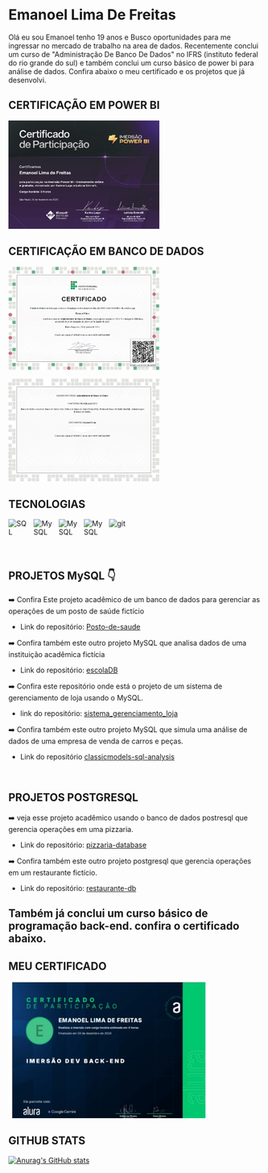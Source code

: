 # Emanoel Lima De Freitas

Olá eu sou Emanoel tenho 19 anos e Busco oportunidades para me ingressar no mercado de trabalho na area de dados. Recentemente conclui um curso de  "Administração De Banco De Dados" no IFRS (instituto federal do rio grande do sul) e também conclui um curso básico de power bi para análise de dados. Confira abaixo o meu certificado e os projetos que já desenvolvi.

## CERTIFICAÇÃO EM POWER BI
<img
width="300px"
src="https://github.com/Emanoellima-dev/Emanoellima-dev/blob/main/certificado/certificado_powerBI%20(1).jpg"
/>

## CERTIFICAÇÃO EM BANCO DE DADOS
<img
 width="300px"
src="https://github.com/Emanoellima-dev/Emanoellima-dev/blob/main/certificado/IMG-20250203-WA0000.jpg"
 />

<img 
 width="300px"
src="https://github.com/Emanoellima-dev/Emanoellima-dev/blob/main/certificado/IMG-20250203-WA0001.jpg"
 />

## TECNOLOGIAS
<img
 align="left"
 alt="SQL"
 title="SQL"
 width="40px"
 style="padding-right: 10px;"
src="https://cdn.jsdelivr.net/gh/devicons/devicon@latest/icons/azuresqldatabase/azuresqldatabase-original.svg"
 />

<img
 align="left"
 alt="MySQL"
 title="MySQL"
 width="40px"
 style="padding-right: 10px;"
src="https://cdn.jsdelivr.net/gh/devicons/devicon@latest/icons/mysql/mysql-original-wordmark.svg"
/>

<img
 align="left"
 alt="MySQL"
 title="MySQL"
 width="40px"
 style="padding-right: 10px;"
src="https://cdn.jsdelivr.net/gh/devicons/devicon@latest/icons/postgresql/postgresql-plain-wordmark.svg" />
          
 <img
 align="left"
 alt="MySQL"
 title="MySQL"
 width="40px"
 style="padding-right: 10px;"
src="https://cdn.jsdelivr.net/gh/devicons/devicon@latest/icons/mongodb/mongodb-plain-wordmark.svg" />

<img
 align="left"
 alt="git"
 title="git"
 width="50px"
 style="padding-right: 10px;"
src="https://cdn.jsdelivr.net/gh/devicons/devicon@latest/icons/git/git-plain-wordmark.svg" />

<br/>
<br/>
<br/>
<br/>

## PROJETOS MySQL 👇

➡️ Confira Este projeto acadêmico de um banco de dados para gerenciar as operações de um posto de saúde fictício
- Link do repositório:
[Posto-de-saude](https://github.com/Emanoellima-dev/Posto-de-Saude)

➡️ Confira também este outro projeto MySQL que analisa dados de uma instituição acadêmica fictícia
 - Link do repositório:
[escolaDB](https://github.com/Emanoellima-dev/escolaDB)

➡️ Confira este repositório onde está o projeto de um sistema de gerenciamento de loja usando o MySQL.
 - link do repositório:
 [sistema_gerenciamento_loja](https://github.com/Emanoellima-dev/sistema_gerenciamento_loja)

➡️ Confira também este outro projeto MySQL que simula uma análise de dados de uma empresa de venda de carros e peças.
 - Link do repositório
 [classicmodels-sql-analysis](https://github.com/Emanoellima-dev/classicmodels-sql-analysis)

<br/>

## PROJETOS POSTGRESQL
➡️ veja esse projeto acadêmico usando o banco de dados postresql que gerencia operações em uma pizzaria.
- Link do repositório: [pizzaria-database](https://github.com/Emanoellima-dev/pizzaria-database/tree/main)

➡️ Confira também este outro projeto postgresql que gerencia operações em um restaurante fictício.
- Link do repositório: [restaurante-db](https://github.com/Emanoellima-dev/restaurante-db/tree/main)

## Também já conclui um curso básico de programação back-end. confira o certificado abaixo.

## MEU CERTIFICADO
<img src="https://github.com/Emanoellima-dev/Emanoellima-dev/blob/main/certificado/certificado.jpg" width="400" />

## GITHUB STATS

[![Anurag's GitHub stats](https://github-readme-stats.vercel.app/api?username=Emanoellima-dev&show_icons=true&theme=radical&hide=contribs,prs&show=discussions_answered)](https://github.com/anuraghazra/github-readme-stats)
